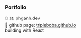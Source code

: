 ### Portfolio
🖱️ at: [phganh.dev](https://phganh.dev) <br>
📌 github page: [tripleboba.github.io](https://tripleboba.github.io)
<br>
<smal>building with React</small>
